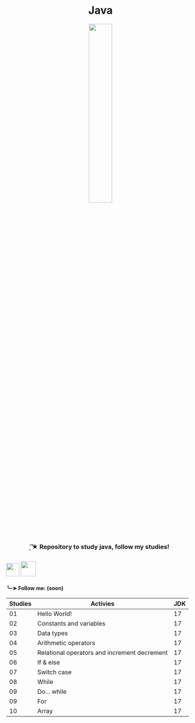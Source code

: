 <h1 align="center">
 Java
</h1>

<div align="center">
 <img src="https://github.com/Irissuu/Java/assets/161527170/de651dca-4e82-436e-b08c-253a1377721f"  width="35%" />
</div>

<h3 align="center"> 
 ͙͘͡★ Repository to study java, follow my studies! 

##
<img height="35" src="https://user-images.githubusercontent.com/25181517/192108890-200809d1-439c-4e23-90d3-b090cf9a4eea.png"> <img height="40" src="https://user-images.githubusercontent.com/25181517/117201156-9a724800-adec-11eb-9a9d-3cd0f67da4bc.png">


<h4>╰┈➤ Follow me: (soon)</h4>

| Studies | Activies | JDK |
| ------------- | --------- |  ------------ |
| 01 | Hello World! | 17 | 
| 02 | Constants and variables | 17 |
| 03  | Data types | 17 | 
| 04   | Arithmetic operators | 17 | 
| 05   | Relational operators and increment decrement | 17 | 
| 06   | If & else | 17 | 
| 07  | Switch case | 17 | 
| 08  | While | 17 | 
| 09  | Do... while | 17 | 
| 09  | For | 17 | 
| 10  | Array | 17 | 
